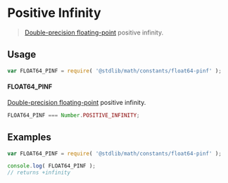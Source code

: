 Positive Infinity
===

> [Double-precision floating-point][ieee754] positive infinity.

<!-- <usage> -->
## Usage

``` javascript
var FLOAT64_PINF = require( '@stdlib/math/constants/float64-pinf' );
```

#### FLOAT64_PINF

[Double-precision floating-point][ieee754] positive infinity.

``` javascript
FLOAT64_PINF === Number.POSITIVE_INFINITY;
```

<!-- </usage> -->

<!-- <examples> -->
## Examples

``` javascript
var FLOAT64_PINF = require( '@stdlib/math/constants/float64-pinf' );

console.log( FLOAT64_PINF );
// returns +infinity
```

<!-- </examples> -->

<!-- <links> -->
[ieee754]: https://en.wikipedia.org/wiki/IEEE_754-1985
<!-- </links> -->
